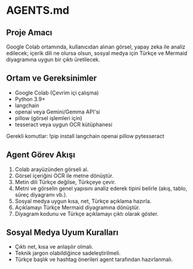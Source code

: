 # AGENTS.md

## Proje Amacı

Google Colab ortamında, kullanıcıdan alınan görsel, yapay zeka ile analiz edilecek; içerik dili ne olursa olsun, sosyal medya için Türkçe ve Mermaid diyagramına uygun bir çıktı üretilecek.

## Ortam ve Gereksinimler

- Google Colab (Çevrim içi çalışma)
- Python 3.9+
- langchain
- openai veya Gemini/Gemma API'si
- pillow (görsel işlemleri için)
- tesseract veya uygun OCR kütüphanesi

Gerekli komutlar: !pip install langchain openai pillow pytesseract

## Agent Görev Akışı

1. Colab arayüzünden görseli al.
2. Görsel içeriğini OCR ile metne dönüştür.
3. Metin dili Türkçe değilse, Türkçeye çevir.
4. Metni ve görselin genel yapısını analiz ederek tipini belirle (akış, tablo, süreç diyagramı vb.).
5. Sosyal medya uygun kısa, net, Türkçe açıklama hazırla.
6. Açıklamayı Türkçe Mermaid diyagramına dönüştür.
7. Diyagram kodunu ve Türkçe açıklamayı çıktı olarak göster.

## Sosyal Medya Uyum Kuralları

- Çıktı net, kısa ve anlaşılır olmalı.
- Teknik jargon olabildiğince sadeleştirilmeli.
- Türkçe başlık ve hashtag önerileri agent tarafından hazırlanmalı.
